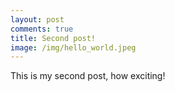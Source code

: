```yaml
---
layout: post
comments: true
title: Second post!
image: /img/hello_world.jpeg
---
```


This is my second post, how exciting!
